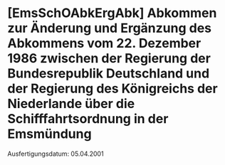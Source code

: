 # [EmsSchOAbkErgAbk] Abkommen zur Änderung und Ergänzung des Abkommens vom 22. Dezember 1986 zwischen der Regierung der Bundesrepublik Deutschland und der Regierung des Königreichs der Niederlande über die Schifffahrtsordnung in der Emsmündung

Ausfertigungsdatum: 05.04.2001

 